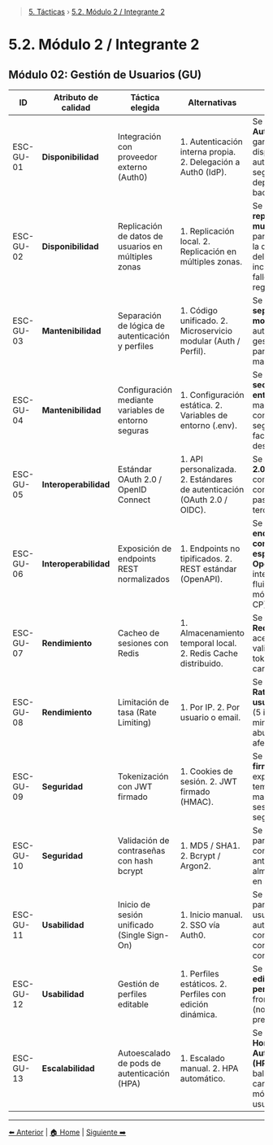 > [5. Tácticas](../5.md) › [5.2. Módulo 2 / Integrante 2](5.2.md)

# 5.2. Módulo 2 / Integrante 2

## Módulo 02: Gestión de Usuarios (GU)

| ID | Atributo de calidad | Táctica elegida | Alternativas | Decisión |
|----|----------------------|-----------------|---------------|-----------|
| ESC-GU-01 | **Disponibilidad** | Integración con proveedor externo (Auth0) | 1. Autenticación interna propia. 2. Delegación a Auth0 (IdP). | Se optó por **Auth0** para garantizar alta disponibilidad y autenticación segura sin depender del backend local. |
| ESC-GU-02 | **Disponibilidad** | Replicación de datos de usuarios en múltiples zonas | 1. Replicación local. 2. Replicación en múltiples zonas. | Se eligió **replicación multi-zona** para mantener la disponibilidad del servicio incluso ante fallos de una región. |
| ESC-GU-03 | **Mantenibilidad** | Separación de lógica de autenticación y perfiles | 1. Código unificado. 2. Microservicio modular (Auth / Perfil). | Se implementó **separación modular** entre autenticación y gestión de perfil para facilitar mantenimiento. |
| ESC-GU-04 | **Mantenibilidad** | Configuración mediante variables de entorno seguras | 1. Configuración estática. 2. Variables de entorno (.env). | Se usa **.env y secretos del entorno** para mantener configuración segura y facilitar despliegue. |
| ESC-GU-05 | **Interoperabilidad** | Estándar OAuth 2.0 / OpenID Connect | 1. API personalizada. 2. Estándares de autenticación (OAuth 2.0 / OIDC). | Se usa **OAuth 2.0 / OIDC**, compatibles con Auth0 y pasarelas de terceros. |
| ESC-GU-06 | **Interoperabilidad** | Exposición de endpoints REST normalizados | 1. Endpoints no tipificados. 2. REST estándar (OpenAPI). | Se aplican **endpoints REST con especificación OpenAPI** para integración fluida con otros módulos (CCP, CP). |
| ESC-GU-07 | **Rendimiento** | Cacheo de sesiones con Redis | 1. Almacenamiento temporal local. 2. Redis Cache distribuido. | Se emplea **Redis** para acelerar validación de tokens y reducir carga en la BD. |
| ESC-GU-08 | **Rendimiento** | Limitación de tasa (Rate Limiting) | 1. Por IP. 2. Por usuario o email. | Se implementó **Rate Limit por usuario/email** (5 intentos/5 min) para evitar abuso sin afectar UX. |
| ESC-GU-09 | **Seguridad** | Tokenización con JWT firmado | 1. Cookies de sesión. 2. JWT firmado (HMAC). | Se usa **JWT firmado** con expiración temporal para mantener sesiones seguras. |
| ESC-GU-10 | **Seguridad** | Validación de contraseñas con hash bcrypt | 1. MD5 / SHA1. 2. Bcrypt / Argon2. | Se eligió **bcrypt** para proteger contraseñas antes del almacenamiento en BD. |
| ESC-GU-11 | **Usabilidad** | Inicio de sesión unificado (Single Sign-On) | 1. Inicio manual. 2. SSO vía Auth0. | Se integró **SSO** para que el usuario pueda autenticarse con Google o correo corporativo. |
| ESC-GU-12 | **Usabilidad** | Gestión de perfiles editable | 1. Perfiles estáticos. 2. Perfiles con edición dinámica. | Se añadió **edición de perfil** desde el frontend (nombre, avatar, preferencias). |
| ESC-GU-13 | **Escalabilidad** | Autoescalado de pods de autenticación (HPA) | 1. Escalado manual. 2. HPA automático. | Se configuró **Horizontal Pod Autoscaler (HPA)** para balancear la carga del módulo de usuarios. |

---

[⬅️ Anterior](../5.1/5.1.md) | [🏠 Home](../../README.md) | [Siguiente ➡️](../5.3/5.3.md)
